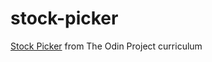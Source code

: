 # stock-picker
[Stock Picker](https://www.theodinproject.com/courses/ruby-programming/lessons/stock-picker) from The Odin Project curriculum

